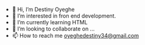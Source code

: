 - 👋 Hi, I’m Destiny Oyeghe
- 👀 I’m interested in fron end development.
- 🌱 I’m currently learning HTML
- 💞️ I’m looking to collaborate on ...
- 📫 How to reach me oyeghedestiny34@gmail.com

<!---
destinioyeghe/destinioyeghe is a ✨ special ✨ repository because its `README.md` (this file) appears on your GitHub profile.
You can click the Preview link to take a look at your changes.
--->
